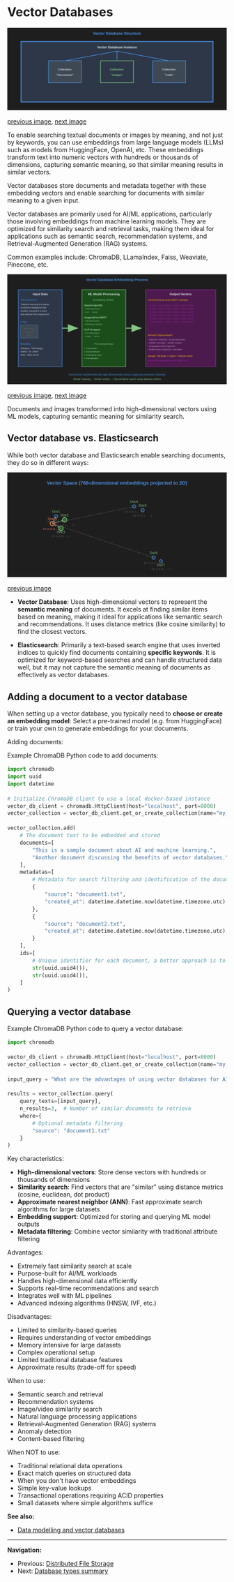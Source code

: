 # Vector Databases

<a name="image1"></a>

![Vector Database Structure](./images/vector-db-structure.svg)

[previous image](./distributed-file-storage.md#image2), [next image](./vector-dbs.md#image2)

To enable searching textual documents or images by meaning, and not just by keywords, you can use embeddings from large language models (LLMs) such as models from HuggingFace, OpenAI, etc. These embeddings transform text into numeric vectors with hundreds or thousands of dimensions, capturing semantic meaning, so that similar meaning results in similar vectors.

Vector databases store documents and metadata together with these embedding vectors and enable searching for documents with similar meaning to a given input.

Vector databases are primarily used for AI/ML applications, particularly those involving embeddings from machine learning models. They are optimized for similarity search and retrieval tasks, making them ideal for applications such as semantic search, recommendation systems, and Retrieval-Augmented Generation (RAG) systems.

Common examples include: ChromaDB, LLamaIndex, Faiss, Weaviate, Pinecone, etc.

<a name="image2"></a>

![Vector Database Embedding Process](./images/vector-db-embedding.svg)

[previous image](./vector-dbs.md#image1), [next image](./vector-dbs.md#image3)

Documents and images transformed into high-dimensional vectors using ML models, capturing semantic meaning for similarity search.

## Vector database vs. Elasticsearch

While both vector database and Elasticsearch enable searching documents, they do so in different ways:

<a name="image3"></a>

![Vector Database Layout](./images/vector-db-layout.svg)

[previous image](./vector-dbs.md#image2)

- **Vector Database**: Uses high-dimensional vectors to represent the **semantic meaning** of documents. It excels at finding similar items based on meaning, making it ideal for applications like semantic search and recommendations. It uses distance metrics (like cosine similarity) to find the closest vectors.

- **Elasticsearch**: Primarily a text-based search engine that uses inverted indices to quickly find documents containing **specific keywords**. It is optimized for keyword-based searches and can handle structured data well, but it may not capture the semantic meaning of documents as effectively as vector databases.

## Adding a document to a vector database

When setting up a vector database, you typically need to **choose or create an embedding model**: Select a pre-trained model (e.g. from HuggingFace) or train your own to generate embeddings for your documents.

Adding documents:

Example ChromaDB Python code to add documents:

```python
import chromadb
import uuid
import datetime

# Initialize ChromaDB client to use a local docker-based instance
vector_db_client = chromadb.HttpClient(host="localhost", port=8000)
vector_collection = vector_db_client.get_or_create_collection(name="my_collection")

vector_collection.add(
    # The document text to be embedded and stored
    documents=[
        "This is a sample document about AI and machine learning.",
        "Another document discussing the benefits of vector databases.",
    ],
    metadatas=[
        # Metadata for search filtering and identification of the documents
        {
            "source": "document1.txt",
            "created_at": datetime.datetime.now(datetime.timezone.utc).isoformat(),
        },
        {
            "source": "document2.txt",
            "created_at": datetime.datetime.now(datetime.timezone.utc).isoformat(),
        }
    ],
    ids=[
        # Unique identifier for each document, a better approach is to use an external ID or the hash of the document
        str(uuid.uuid4()),
        str(uuid.uuid4()),
    ]
)
```

## Querying a vector database

Example ChromaDB Python code to query a vector database:

```python
import chromadb

vector_db_client = chromadb.HttpClient(host="localhost", port=8000)
vector_collection = vector_db_client.get_or_create_collection(name="my_collection")

input_query = "What are the advantages of using vector databases for AI applications?"

results = vector_collection.query(
    query_texts=[input_query],
    n_results=3,  # Number of similar documents to retrieve
    where={
        # Optional metadata filtering
        "source": "document1.txt"
    }
)
```

Key characteristics:

- **High-dimensional vectors**: Store dense vectors with hundreds or thousands of dimensions
- **Similarity search**: Find vectors that are "similar" using distance metrics (cosine, euclidean, dot product)
- **Approximate nearest neighbor (ANN)**: Fast approximate search algorithms for large datasets
- **Embedding support**: Optimized for storing and querying ML model outputs
- **Metadata filtering**: Combine vector similarity with traditional attribute filtering

Advantages:

- Extremely fast similarity search at scale
- Purpose-built for AI/ML workloads
- Handles high-dimensional data efficiently
- Supports real-time recommendations and search
- Integrates well with ML pipelines
- Advanced indexing algorithms (HNSW, IVF, etc.)

Disadvantages:

- Limited to similarity-based queries
- Requires understanding of vector embeddings
- Memory intensive for large datasets
- Complex operational setup
- Limited traditional database features
- Approximate results (trade-off for speed)

When to use:

- Semantic search and retrieval
- Recommendation systems
- Image/video similarity search
- Natural language processing applications
- Retrieval-Augmented Generation (RAG) systems
- Anomaly detection
- Content-based filtering

When NOT to use:

- Traditional relational data operations
- Exact match queries on structured data
- When you don't have vector embeddings
- Simple key-value lookups
- Transactional operations requiring ACID properties
- Small datasets where simple algorithms suffice

**See also:**

- [Data modelling and vector databases](./data-modelling-vector-dbs.md)

---

**Navigation:**

- Previous: [Distributed File Storage](./distributed-file-storage.md)
- Next: [Database types summary](./database-types-summary.md)
